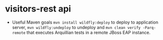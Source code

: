 # visitors-rest api

* Useful Maven goals `mvn install wildfly:deploy` to deploy to application server, `mvn wildfly:undeploy`
to undeploy and `mvn clean verify -Parq-remote` that executes Arquillian tests in a remote JBoss EAP instance.